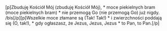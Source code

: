 [p]Zbuduję Kościół Mój (zbuduję Kościół Mój), * moce piekielnych bram (moce piekielnych bram) * nie przemogą Go (nie przemogą Go) już nigdy. /bis[/p][p]Wszelkie moce złamane są (Tak! Tak!) * i zwierzchności poddają się (O, tak!), * gdy ogłaszasz, że Jezus, Jezus, Jezus * to Pan, to Pan.[/p]